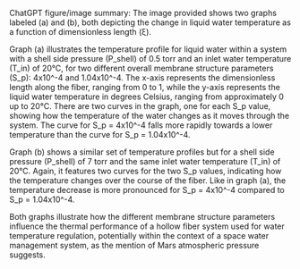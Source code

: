 ChatGPT figure/image summary: The image provided shows two graphs labeled (a) and (b), both depicting the change in liquid water temperature as a function of dimensionless length (ξ).

Graph (a) illustrates the temperature profile for liquid water within a system with a shell side pressure (P_shell) of 0.5 torr and an inlet water temperature (T_in) of 20°C, for two different overall membrane structure parameters (S_p): 4x10^-4 and 1.04x10^-4. The x-axis represents the dimensionless length along the fiber, ranging from 0 to 1, while the y-axis represents the liquid water temperature in degrees Celsius, ranging from approximately 0 up to 20°C. There are two curves in the graph, one for each S_p value, showing how the temperature of the water changes as it moves through the system. The curve for S_p = 4x10^-4 falls more rapidly towards a lower temperature than the curve for S_p = 1.04x10^-4.

Graph (b) shows a similar set of temperature profiles but for a shell side pressure (P_shell) of 7 torr and the same inlet water temperature (T_in) of 20°C. Again, it features two curves for the two S_p values, indicating how the temperature changes over the course of the fiber. Like in graph (a), the temperature decrease is more pronounced for S_p = 4x10^-4 compared to S_p = 1.04x10^-4.

Both graphs illustrate how the different membrane structure parameters influence the thermal performance of a hollow fiber system used for water temperature regulation, potentially within the context of a space water management system, as the mention of Mars atmospheric pressure suggests.